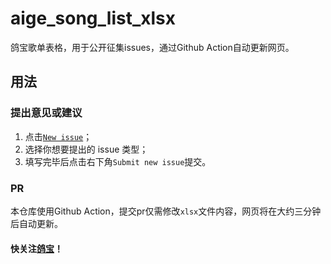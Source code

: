 # aige_song_list_xlsx
鸽宝歌单表格，用于公开征集issues，通过Github Action自动更新网页。

## 用法

### 提出意见或建议
1. 点击[`New issue`](https://github.com/boxie123/aige_song_list_xlsx/issues/new/choose)；
2. 选择你想要提出的 issue 类型；
3. 填写完毕后点击右下角`Submit new issue`提交。

### PR
本仓库使用Github Action，提交pr仅需修改`xlsx`文件内容，网页将在大约三分钟后自动更新。

#### 快关注[鸽宝](https://space.bilibili.com/1485569/)！
